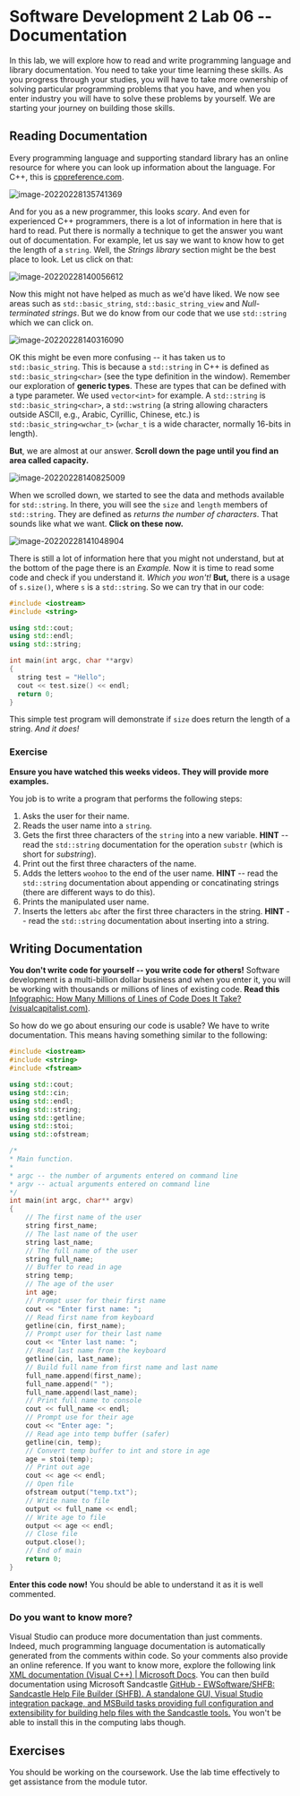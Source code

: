 # Software Development 2 Lab 06 -- Documentation

<script src="https://cdn.jsdelivr.net/npm/code-line"></script>
<script>CodeLine.initOnPageLoad({toggleBtn: {show: false}, copyBtn: {show: false}})</script>

<link rel="stylesheet" href="/module-content/css/block.css">

In this lab, we will explore how to read and write programming language and library documentation. You need to take your time learning these skills. As you progress through your studies, you will have to take more ownership of solving particular programming problems that you have, and when you enter industry you will have to solve these problems by yourself. We are starting your journey on building those skills.

## Reading Documentation

Every programming language and supporting standard library has an online resource for where you can look up information about the language. For C++, this is [cppreference.com](https://en.cppreference.com/w/).

![image-20220228135741369](image-20220228135741369.png)

And for you as a new programmer, this looks *scary*. And even for experienced C++ programmers, there is a lot of information in here that is hard to read. Put there is normally a technique to get the answer you want out of documentation. For example, let us say we want to know how to get the length of a `string`. Well, the *Strings library* section might be the best place to look. Let us click on that:

![image-20220228140056612](image-20220228140056612.png)

Now this might not have helped as much as we'd have liked. We now see areas such as `std::basic_string`, `std::basic_string_view` and *Null-terminated strings*. But we do know from our code that we use `std::string` which we can click on.

![image-20220228140316090](image-20220228140316090.png)

OK this might be even more confusing -- it has taken us to `std::basic_string`. This is because a `std::string` in C++ is defined as `std::basic_string<char>` (see the type definition in the window). Remember our exploration of **generic types**. These are types that can be defined with a type parameter. We used `vector<int>` for example. A `std::string` is `std::basic_string<char>`, a `std::wstring` (a string allowing characters outside ASCII, e.g., Arabic, Cyrillic, Chinese, etc.) is `std::basic_string<wchar_t>` (`wchar_t` is a wide character, normally 16-bits in length).

**But**, we are almost at our answer. **Scroll down the page until you find an area called capacity.**

![image-20220228140825009](image-20220228140825009.png)

When we scrolled down, we started to see the data and methods available for `std::string`. In there, you will see the `size` and `length` members of `std::string`. They are defined as *returns the number of characters*. That sounds like what we want. **Click on these now.**

![image-20220228141048904](image-20220228141048904.png)

There is still a lot of information here that you might not understand, but at the bottom of the page there is an *Example.* Now it is time to read some code and check if you understand it. *Which you won't!* **But,** there is a usage of `s.size()`, where `s` is a `std::string`. So we can try that in our code:

```c++
#include <iostream>
#include <string>

using std::cout;
using std::endl;
using std::string;

int main(int argc, char **argv)
{
  string test = "Hello";
  cout << test.size() << endl;
  return 0;
}
```

This simple test program will demonstrate if `size` does return the length of a string. *And it does!*

### Exercise

**Ensure you have watched this weeks videos. They will provide more examples.**

You job is to write a program that performs the following steps:

1. Asks the user for their name.
2. Reads the user name into a `string`.
3. Gets the first three characters of the `string` into a new variable. **HINT** -- read the `std::string` documentation for the operation `substr` (which is short for *substring*).
4. Print out the first three characters of the name.
5. Adds the letters `woohoo` to the end of the user name. **HINT** -- read the `std::string` documentation about appending or concatinating strings (there are different ways to do this).
6. Prints the manipulated user name.
7. Inserts the letters `abc` after the first three characters in the string. **HINT** -- read the `std::string` documentation about inserting into a string.

## Writing Documentation

**You don't write code for yourself -- you write code for others!** Software development is a multi-billion dollar business and when you enter it, you will be working with thousands or millions of lines of existing code. **Read this** [Infographic: How Many Millions of Lines of Code Does It Take? (visualcapitalist.com)](https://www.visualcapitalist.com/millions-lines-of-code/).

So how do we go about ensuring our code is usable? We have to write documentation. This means having something similar to the following:

```c++
#include <iostream>
#include <string>
#include <fstream>

using std::cout;
using std::cin;
using std::endl;
using std::string;
using std::getline;
using std::stoi;
using std::ofstream;

/*
* Main function.
* 
* argc -- the number of arguments entered on command line
* argv -- actual arguments entered on command line
*/
int main(int argc, char** argv)
{
	// The first name of the user
	string first_name;
	// The last name of the user
	string last_name;
	// The full name of the user
	string full_name;
	// Buffer to read in age
	string temp;
	// The age of the user
	int age;
	// Prompt user for their first name
	cout << "Enter first name: ";
	// Read first name from keyboard
	getline(cin, first_name);
	// Prompt user for their last name
	cout << "Enter last name: ";
	// Read last name from the keyboard
	getline(cin, last_name);
	// Build full name from first name and last name
	full_name.append(first_name);
	full_name.append(" ");
	full_name.append(last_name);
	// Print full name to console
	cout << full_name << endl;
	// Prompt use for their age
	cout << "Enter age: ";
	// Read age into temp buffer (safer)
	getline(cin, temp);
	// Convert temp buffer to int and store in age
	age = stoi(temp);
	// Print out age
	cout << age << endl;
	// Open file
	ofstream output("temp.txt");
	// Write name to file
	output << full_name << endl;
	// Write age to file
	output << age << endl;
	// Close file
	output.close();
	// End of main
	return 0;
}
```

**Enter this code now!** You should be able to understand it as it is well commented.

### Do you want to know more?

Visual Studio can produce more documentation than just comments. Indeed, much programming language documentation is automatically generated from the comments within code. So your comments also provide an online reference. If you want to know more, explore the following link [XML documentation (Visual C++) | Microsoft Docs](https://docs.microsoft.com/en-us/cpp/build/reference/xml-documentation-visual-cpp?view=msvc-170). You can then build documentation using Microsoft Sandcastle [GitHub - EWSoftware/SHFB: Sandcastle Help File Builder (SHFB). A standalone GUI, Visual Studio integration package, and MSBuild tasks providing full configuration and extensibility for building help files with the Sandcastle tools.](https://github.com/EWSoftware/SHFB) You won't be able to install this in the computing labs though.

## Exercises

You should be working on the coursework. Use the lab time effectively to get assistance from the module tutor.
